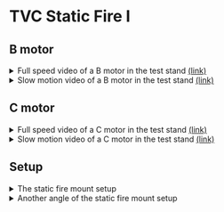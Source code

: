 # TVC Static Fire I

## B motor
<details>
    <summary>Full speed video of a B motor in the test stand <a href="https://cdn.dusterthefirst.com/rocketry/rockets/slider/2020/10/25/static-b-fullspeed.mov">(link)</a></summary>
    <video height="240" controls>
        <source src="https://cdn.dusterthefirst.com/rocketry/rockets/slider/2020/10/25/static-b-fullspeed.mov" type="video/mp4">
    </video>
</details>

<details>
    <summary>Slow motion video of a B motor in the test stand <a href="https://cdn.dusterthefirst.com/rocketry/rockets/slider/2020/10/25/static-b-slowmo.mov">(link)</a></summary>
    <video height="240" controls>
        <source src="https://cdn.dusterthefirst.com/rocketry/rockets/slider/2020/10/25/static-b-slowmo.mov" type="video/mp4">
    </video>
</details>

## C motor
<details>
    <summary>Full speed video of a C motor in the test stand <a href="https://cdn.dusterthefirst.com/rocketry/rockets/slider/2020/10/25/static-c-fullspeed.mov">(link)</a></summary>
    <video height="240" controls>
        <source src="https://cdn.dusterthefirst.com/rocketry/rockets/slider/2020/10/25/static-c-fullspeed.mov" type="video/mp4">
    </video>
</details>

<details>
    <summary>Slow motion video of a C motor in the test stand <a href="https://cdn.dusterthefirst.com/rocketry/rockets/slider/2020/10/25/static-c-slowmo.mov">(link)</a></summary>
    <video height="240" controls>
        <source src="https://cdn.dusterthefirst.com/rocketry/rockets/slider/2020/10/25/static-c-slowmo.mov" type="video/mp4">
    </video>
</details>

## Setup
<details>
    <summary>The static fire mount setup</summary>
    <a href="https://cdn.dusterthefirst.com/rocketry/rockets/slider/2020/10/25/setup1.jpg">
        <img src="https://cdn.dusterthefirst.com/rocketry/rockets/slider/2020/10/25/setup1.jpg"/>
    </a>
</details>

<details>
    <summary>Another angle of the static fire mount setup</summary>
    <a href="https://cdn.dusterthefirst.com/rocketry/rockets/slider/2020/10/25/setup2.jpg">
        <img src="https://cdn.dusterthefirst.com/rocketry/rockets/slider/2020/10/25/setup2.jpg"/>
    </a>
</details>
